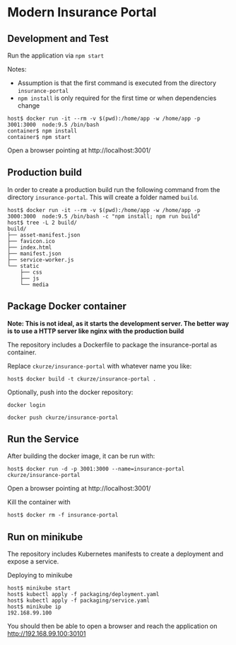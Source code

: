 # Modern Insurance Portal

## Development and Test

Run the application via `npm start`

Notes:
* Assumption is that the first command is executed from the directory `insurance-portal`
* `npm install` is only required for the first time or when dependencies change

```
host$ docker run -it --rm -v $(pwd):/home/app -w /home/app -p 3001:3000  node:9.5 /bin/bash
container$ npm install
container$ npm start
```

Open a browser pointing at http://localhost:3001/

## Production build

In order to create a production build run the following command from the directory `insurance-portal`. This will create a folder named `build`.

```
host$ docker run -it --rm -v $(pwd):/home/app -w /home/app -p 3000:3000  node:9.5 /bin/bash -c "npm install; npm run build"
host$ tree -L 2 build/
build/
├── asset-manifest.json
├── favicon.ico
├── index.html
├── manifest.json
├── service-worker.js
└── static
    ├── css
    ├── js
    └── media
```

## Package Docker container

**Note: This is not ideal, as it starts the development server. The better way is to use a HTTP server like nginx with the production build**

The repository includes a Dockerfile to package the insurance-portal as container.

Replace `ckurze/insurance-portal` with whatever name you like:

```
host$ docker build -t ckurze/insurance-portal .
```

Optionally, push into the docker repository:
```
docker login

docker push ckurze/insurance-portal
```

## Run the Service

After building the docker image, it can be run with:
```
host$ docker run -d -p 3001:3000 --name=insurance-portal ckurze/insurance-portal
```

Open a browser pointing at http://localhost:3001/

Kill the container with
```
host$ docker rm -f insurance-portal
```

## Run on minikube

The repository includes Kubernetes manifests to create a deployment and expose a service.

Deploying to minikube
```
host$ minikube start
host$ kubectl apply -f packaging/deployment.yaml
host$ kubectl apply -f packaging/service.yaml
host$ minikube ip
192.168.99.100
```

You should then be able to open a browser and reach the application on http://192.168.99.100:30101



